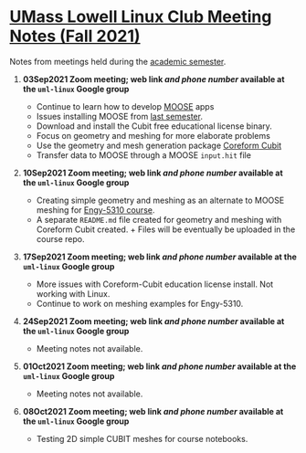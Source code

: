 # [UMass Lowell Linux Club Meeting Notes (Fall 2021)](https://www.uml.edu/myuml/Submissions/2021/2021-09-03-12-39-30-UML-Linux-Club-Fall-meetings.aspx)
Notes from meetings held during the [academic semester](https://www.uml.edu/myuml/Submissions/2021/2021-09-03-12-39-30-UML-Linux-Club-Fall-meetings.aspx).

  1. **03Sep2021 Zoom meeting; web link *and phone number* available at the `uml-linux` Google group**
     + Continue to learn how to develop [MOOSE](https://mooseframework.inl.gov/) apps
     + Issues installing MOOSE from [last semester](https://github.com/UML-Linux-Club/moose-info).
      - Download and install the Cubit free educational license binary.
     + Focus on geometry and meshing for more elaborate problems
     + Use the geometry and mesh generation package [Coreform Cubit](https://coreform.com/products/coreform-cubit/) 
     + Transfer data to MOOSE through a MOOSE `input.hit` file

  2. **10Sep2021 Zoom meeting; web link *and phone number* available at the `uml-linux` Google group**
     + Creating simple geometry and meshing as an alternate to MOOSE meshing for [Engy-5310 course](https://github.com/dpploy/engy-5310).
     + A separate `README.md` file created for geometry and meshing with Coreform Cubit created.
    + Files will be eventually be uploaded in the course repo.

  3. **17Sep2021 Zoom meeting; web link *and phone number* available at the `uml-linux` Google group**
     + More issues with Coreform-Cubit education license install. Not working with Linux.
     + Continue to work on meshing examples for Engy-5310.

  3. **24Sep2021 Zoom meeting; web link *and phone number* available at the `uml-linux` Google group**
     + Meeting notes not available.

  3. **01Oct2021 Zoom meeting; web link *and phone number* available at the `uml-linux` Google group**
     + Meeting notes not available.

  3. **08Oct2021 Zoom meeting; web link *and phone number* available at the `uml-linux` Google group**
     + Testing 2D simple CUBIT meshes for course notebooks.
